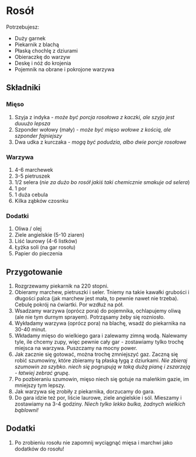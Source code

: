 # Rosół

Potrzebujesz:

* Duży garnek
* Piekarnik z blachą
* Płaską chochlę z dziurami
* Obieraczkę do warzyw
* Deskę i nóż do krojenia
* Pojemnik na obrane i pokrojone warzywa

## Składniki

### Mięso

1. Szyja z indyka - *może być porcja rosołowa z kaczki, ale szyja jest duuużo lepsza*
1. Szponder wołowy (mały) - *może być mięso wołowe z kością, ale szponder fajniejszy*
1. Dwa udka z kurczaka - *mogą być podudzia, albo dwie porcje rosołowe*

### Warzywa

1. 4-6 marchewek
1. 3-5 pietruszek
1. 1/2 selera (*nie za dużo bo rosół jakiś taki chemicznie smakuje od selera*)
1. 1 por
1. 1 duża cebula
1. Kilka ząbków czosnku

### Dodatki

1. Oliwa / olej
1. Ziele angielskie (5-10 ziaren)
1. Liść laurowy (4-6 listków)
1. Łyżka soli (na gar rosołu)
1. Papier do pieczenia

## Przygotowanie

1. Rozgrzewamy piekarnik na 220 stopni.
1. Obieramy marchew, pietruszki i seler. Tniemy na takie kawałki grubości i długości palca (jak marchew jest mała, to pewnie nawet nie trzeba). Cebulę pokrój na ćwiartki. Por wzdłuż na pół.
1. Wsadzamy warzywa (oprócz pora) do pojemnika, ochlapujemy oliwą (ale nie tym durnym sprayem). Potrząsamy żeby się rozniosło.
1. Wykładamy warzywa (oprócz pora) na blachę, wsadź do piekarnika na 30-40 minut.
1. Wkładamy mięso do wielkiego gara i zalewamy zimną wodą. Nalewamy tyle, ile chcemy zupy, więc pewnie cały gar - zostawiamy tylko trochę miejsca na warzywa. Puszczamy na mocny power.
1. Jak zacznie się gotować, można trochę zmniejszyć gaz. Zaczną się robić szumowiny, które zbieramy tą płaską łygą z dziurkami. *Nie zbieraj szumowin za szybko. niech się pogrupują w taką dużą pianę i zszarzeją - łatwiej zebrać grupę*.
1. Po pozbieraniu szumowin, mięso niech się gotuje na maleńkim gazie, im mniejszy tym lepszy.
1. Jak warzywa się zrobiły z piekarnika, dorzucamy do gara.
1. Do gara idzie też por, liście laurowe, ziele angielskie i sól. Mieszamy i zostawiamy na 3-4 godziny. *Niech tylko lekko bulka, żadnych wielkich bąblowni!*

## Dodatki

1. Po zrobieniu rosołu nie zapomnij wyciągnąć mięsa i marchwi jako dodatków do rosołu!
